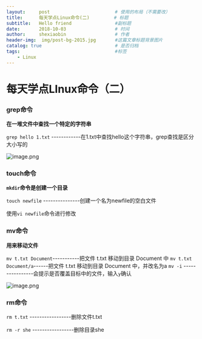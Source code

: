 ```yaml
---
layout:     post   				        # 使用的布局（不需要改）
title:      每天学点Linux命令(二) 		   # 标题 
subtitle:   Hello friend                #副标题
date:       2018-10-03 				    # 时间
author:     shexiaobin 				    # 作者
header-img:  img/post-bg-2015.jpg     	#这篇文章标题背景图片
catalog: true 						    # 是否归档
tags:								    #标签
    - Linux
---
```



# 每天学点LInux命令（二）

### grep命令

**在一堆文件中查找一个特定的字符串**

`grep hello 1.txt`  ------------在1.txt中查找hello这个字符串，grep查找是区分大小写的

![image.png](https://upload-images.jianshu.io/upload_images/12269087-08e04857d0c778c3.png?imageMogr2/auto-orient/strip%7CimageView2/2/w/1240)

### touch命令

**`mkdir`命令是创建一个目录**

`touch newfile` ---------------创建一个名为newfile的空白文件

使用`vi newfile`命令进行修改


### mv命令

**用来移动文件**

`mv t.txt Document`-----------把文件 t.txt 移动到目录 Document 中
`mv t.txt Document/a`------把文件 t.txt 移动到目录 Document 中，并改名为a
`mv -i`  ----------------会提示是否覆盖目标中的文件，输入`y`确认

![image.png](https://upload-images.jianshu.io/upload_images/12269087-8375cb94b317d087.png?imageMogr2/auto-orient/strip%7CimageView2/2/w/1240)

### rm命令
`rm t.txt`  -----------------删除文件t.txt

`rm -r she` -----------------删除目录she
